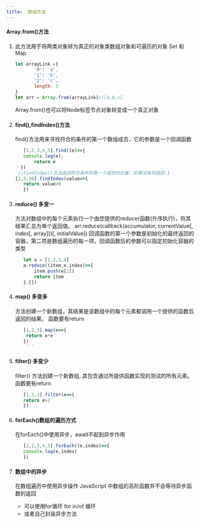 ```yaml
---
title:  数组方法
---
```


#### Array.from()方法
1. 此方法用于将两类对象转为真正的对象类数组对象和可遍历的对象 Set 和 Map
    ```javascript
    let arrayLink ={
           '0': 'a',
           '1': 'b',
           '2': 'c',
           length: 3
   }
   let arr = Array.from(arrayLink)//[a,b,c]
    ```
   Array.from()也可以将Node标签节点对象转变成一个真正对象
2. #### find(),findIndex()方法
    find()方法用来寻找符合的条件的第一个数组成员，它的参数是一个回调函数
    ```javascript
       [1,2,3,4,5].find((e)=>{
       console.log(e);
           return e 
      })
     //findIndex()方法返回符合条件的第一个成员的位置，如果没有则返回-1
    [1,5,10].findIndex(value=>{
       return value>9
       })
    ```
   
3. #### reduce()  多变一
    方法对数组中的每个元素执行一个由您提供的reducer函数(升序执行)，将其结果汇总为单个返回值。
    arr.reduce(callback(accumulator, currentValue[, index[, array]])[, initialValue])
    回调函数的第一个参数是初始化的最终返回的容器，第二项是数组遍历的每一项，回调函数后的参数可以指定初始化容器的类型
    
    ```javascript
       let a = [1,2,3,4]
       a.reduce((item,e,index)=>{
           item.push(e[2])
           return item
       },[])
    ```
4. #### map() 多变多 
    方法创建一个新数组，其结果是该数组中的每个元素都调用一个提供的函数后返回的结果。
    函数要有return 
    ```javascript
       [1,2,3].map(e=>{
        return e*e
       })
        ```
5. #### filter() 多变少
    filter() 方法创建一个新数组, 其包含通过所提供函数实现的测试的所有元素。
    函数要有return 
    ```javascript
       [1,2,3].filter(e=>{
       return e>2
       })
    ```
6. #### forEach()数组的遍历方式
    在forEach()中使用异步，await不起到异步作用
    ```javascript
       [1,2,3,4,5].forEach((e,index)=>{
       console.log(e,index)
       })
    ```
7. #### 数组中的异步
    在数组遍历中使用异步操作
    JavaScript 中数组的高阶函数并不会等待异步函数的返回
    * 可以使用for循环 for in/of 循环
    * 或者自己封装异步方法